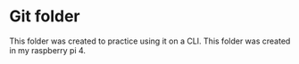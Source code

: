 # Git folder
This folder was created to practice using it on a CLI. This folder was created in my raspberry pi 4.
